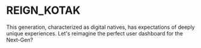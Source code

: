 # REIGN_KOTAK
This generation, characterized as digital natives, has expectations of deeply unique experiences. Let's reimagine the perfect user dashboard for the Next-Gen?
